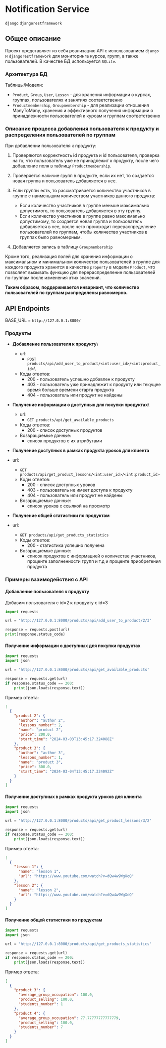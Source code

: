 # Notification Service

`django` `djangorestframework`

## Общее описание

Проект представляет из себя реализацию API с использованием `django` и `djangorestframework` для
мониторинга курсов, групп, а также пользователей. В качестве БД используется `SQLite`.

### Архитектура БД

Таблицы/Модели:

- `Product`, `Group`, `User`, `Lesson` - для хранения информации о курсах, группах, пользователях и занятиях
  соответственно
- `Productmembership`, `Groupmembership` - для реализации отношения ManyToMany, хранения и эффективного получения
  информации о принадлежности пользователей к курсам и группам соответственно

### Описание процесса добавления пользователя к продукту и распределения пользователей по группам

При добавлении пользователя к продукту:

1. Проверяются корректность id продукта и id пользователя, проверка на то,
   что пользователь уже не принадлежит к продукту, после чего добавление поля в таблицу `Productmembership`.
2. Проверяется наличие групп в продукте, если их нет, то создается новая группа и пользователь добавляется в нее.
3. Если группы есть, то рассматривается количество участников в группе с наименьшим количеством участников данного
   продукта:

   - Если количество участников в группе меньше максимально допустимого, то пользователь добавляется в эту группу.
   - Если количество участников в группе равно максимально допустимому, то создается новая группа и пользователь
     добавляется в нее,
     после чего происходит перераспределение пользователей по группам, чтобы количество участников в группах было
     равномерным.

4. Добавляется запись в таблицу `Groupmembership`

Кроме того, реализация полей для хранения информации о максимальном и минимальном количестве пользователей 
в группе для каждого продукта хранится в качестве `property` в модели `Product`, что позволяет вызывать функцию для
перераспределение пользователей по группам после изменения этих значений.

**Таким образом, поддерживается инвариант, что количество пользователей по группам распределены равномерно.**

## API Endpoints

BASE_URL = `http://127.0.0.1:8000/`

### Продукты

- **Добавление пользователя к продукту**\
  - url:
    - `POST products/api/add_user_to_product/<int:user_id>/<int:product_id>`\
  - Коды ответов:
    - 200 - пользователь успешно добавлен к продукту
    - 403 - пользователь уже принадлежит к продукту или текущее время больше времени старта продукта
    - 404 - пользователь или продукт не найдены

- **Получение информации о доступных для покупки продуктах**\
  - url: 
    - `GET products/api/get_available_products`
  - Коды ответов:
    - 200 - список доступных продуктов
  - Возвращаемые данные:
    - список продуктов с их атрибутами

- **Получение доступных в рамках продукта уроков для клиента**
- url:
  - `GET products/api/get_product_lessons/<int:user_id>/<int:product_id>`
  - Коды ответов:
    - 200 - список доступных уроков
    - 403 - пользователь не имеет доступа к продукту
    - 404 - пользователь или продукт не найдены
  - Возвращаемые данные:
    - список уроков с ссылкой на просмотр

- **Получение общей статистики по продуктам**
- url:
  - `GET products/api/get_products_statistics`
  - Коды ответов:
    - 200 - статистика успешно получена
  - Возвращаемые данные:
    - список продуктов с информацией о количестве участников, проценте заполненности групп и т.д и проценте приобретения продукта


### Примеры взаимодействия с API

#### Добавление пользователя к продукту

Добавим пользователя с id=2 к продукту с id=3

```python
import requests

url = 'http://127.0.0.1:8000/products/api/add_user_to_product/2/3'

response = requests.post(url)
print(response.status_code)
```

#### Получение информации о доступных для покупки продуктах

```python
import requests
import json

url = 'http://127.0.0.1:8000/products/api/get_available_products'

response = requests.get(url)
if response.status_code == 200:
    print(json.loads(response.text))
```
Пример ответа:
```json
[
  {
    "product 2": {
      "author": "author 2",
      "lessons_number": 2,
      "name": "product 2",
      "price": 200.0,
      "start_time": "2024-03-03T13:45:17.324088Z"
    },
    "product 3": {
      "author": "author 3",
      "lessons_number": 1,
      "name": "product 3",
      "price": 300.0,
      "start_time": "2024-03-04T13:45:17.324092Z"
    }
  }
]
```

#### Получение доступных в рамках продукта уроков для клиента

```python
import requests
import json

url = 'http://127.0.0.1:8000/products/api/get_product_lessons/3/2'

response = requests.get(url)
if response.status_code == 200:
    print(json.loads(response.text))
```
Пример ответа:
```json
[
  {
    "lesson 1": {
      "name": "lesson 1",
      "url": "https://www.youtube.com/watch?v=dQw4w9WgXcQ"
    },
    "lesson 2": {
      "name": "lesson 2",
      "url": "https://www.youtube.com/watch?v=dQw4w9WgXcQ"
    }
  }
]
```

#### Получение общей статистики по продуктам

```python
import requests
import json

url = 'http://127.0.0.1:8000/products/api/get_products_statistics'

response = requests.get(url)
if response.status_code == 200:
    print(json.loads(response.text))
```
Пример ответа:
```json
[
  {
    "product 3": {
      "average_group_occupation": 100.0,
      "product_selling": 100.0,
      "students_number": 1
    },
    "product 4": {
      "average_group_occupation": 77.77777777777779,
      "product_selling": 100.0,
      "students_number": 7
    }
  }
]
```

